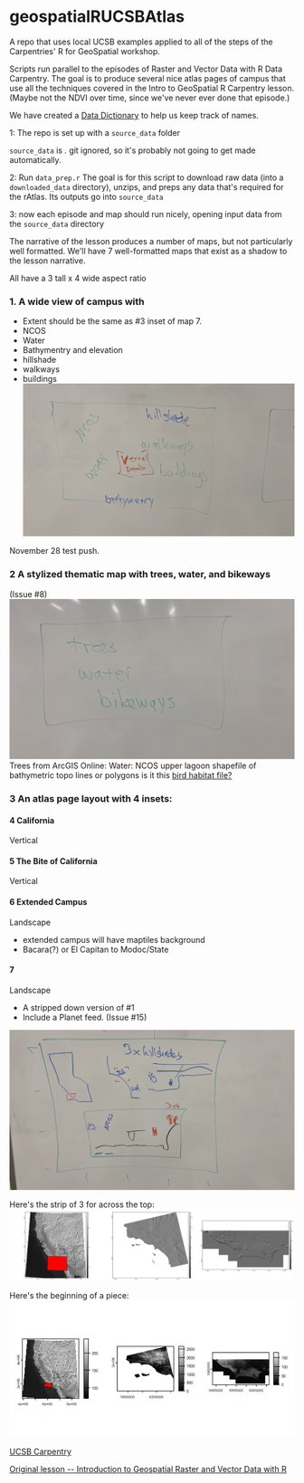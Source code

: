 # geospatialRUCSBAtlas
A repo that uses local UCSB examples applied to all of the steps of the Carpentries' R for GeoSpatial workshop.

Scripts run parallel to the episodes of Raster and Vector Data with R Data Carpentry.
The goal is to produce several nice atlas pages of campus that use all the techniques
covered in the Intro to GeoSpatial R Carpentry lesson. (Maybe not the NDVI over time, 
since we've never ever done that episode.)

We have created a [Data Dictionary](datadictionary.md) to help us keep track of names.

1: The repo is set up with a `source_data` folder

`source_data` is *.* git ignored, so it's probably not going to
get made automatically.

2: Run `data_prep.r`
The goal is for this script to download raw data (into a 
`downloaded_data` directory), unzips, and preps
any data that's required for the rAtlas. Its outputs
go into `source_data`

3: now each episode and map should run nicely, opening input data from the `source_data` directory


The narrative of the lesson produces a number of maps, but not particularly 
well formatted. We'll have 7 well-formatted maps that exist as a shadow to the 
lesson narrative. 

All have a 3 tall x 4 wide aspect ratio

###  1. A wide view of campus with
  * Extent should be the same as #3 inset of map 7.
  * NCOS
  * Water
  * Bathymentry and elevation
  * hillshade
  * walkways
  * buildings
![](/images/complicated_thematic_map.jpg)

November 28 test push.

### 2 A stylized thematic map with trees, water, and bikeways
(Issue #8)
![Stylized, minimalistic](/images/limited_thematic_map.jpg "Sketch")
Trees from ArcGIS Online: 
Water: NCOS upper lagoon shapefile of bathymetric topo lines or polygons
is it this [bird habitat file?](https://drive.google.com/file/d/1ssytmTbpC1rpT5b-h8AxtvSgNrsGQVNY/view?usp=drive_link)

### 3 An atlas page layout with 4 insets:
#### 4 California
Vertical
#### 5 The Bite of California
Vertical
#### 6 Extended Campus
Landscape
  * extended campus will have maptiles background
  * Bacara(?) or El Capitan to Modoc/State

#### 7 
Landscape
  * A stripped down version of #1
  * Include a Planet feed. (Issue #15)

![Overview map](/images/overview_map.jpg "Sketch")

Here's the strip of 3 for across the top:
![Triplet zoom in](/images/3-zoom.png "Draft zoom.")

Here's the beginning of a piece:
![Triplet zoom in](/images/zoom_in_first_results.png "Draft zoom.")


[UCSB Carpentry](https://ucsbcarpentry.github.io)

[Original lesson --  Introduction to Geospatial Raster and Vector Data with R](https://datacarpentry.org/r-raster-vector-geospatial/)

